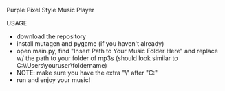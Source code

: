 Purple Pixel Style Music Player

USAGE
 - download the repository
 - install mutagen and pygame (if you haven't already)
 - open main.py, find "Insert Path to Your Music Folder Here" and replace w/ the path to your folder of mp3s (should look similar to C:\\\Users\youruser\foldername)
 - NOTE: make sure you have the extra "\\" after "C:"
 - run and enjoy your music!
